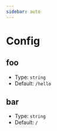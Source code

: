 ```yaml
---
sidebar: auto
---
```


# Config

## foo

- Type: `string`
- Default: `/hello`

## bar

- Type: `string`
- Default: `/`
